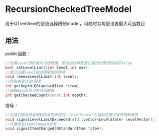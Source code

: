 # RecursionCheckedTreeModel
用于QTreeView的层级选择限制model，可随时为每层设置最大可选数目  
## 用法
public函数：
```c++
//设置level层的最大可选数量，若当前选择数量已超出设置值则返回false
bool setLevelLimit(int level,int max);
//若已设置level层选择限制则移除
void removeLevelLimit(int level);
//获取指定item深度
int getDepth(QStandardItem *item);
//获取depth层当前已选数量
int getCheckedCount(const int depth);
```
信号：
```c++
//勾选后超出该层限制则发送该信号，levelVector为当前设置过层的限制信息
void signalLevelLimitExceeded(std::vector<LevelState> levelVector);
//代替原生itemChanged信号
void signalItemChanged(QStandardItem *item);
```
